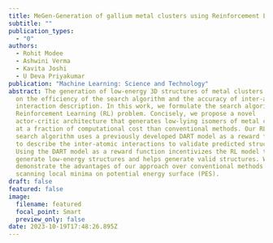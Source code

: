 ```yaml
---
title: MeGen-Generation of gallium metal clusters using Reinforcement Learning
subtitle: ""
publication_types:
  - "0"
authors:
  - Rohit Modee
  - Ashwini Verma
  - Kavita Joshi
  - U Deva Priyakumar
publication: "Machine Learning: Science and Technology"
abstract: The generation of low-energy 3D structures of metal clusters depends
  on the efficiency of the search algorithm and the accuracy of inter-atomic
  interaction description. In this work, we formulate the search algorithm as a
  Reinforcement Learning (RL) problem. Concisely, we propose a novel
  actor-critic architecture that generates low-lying isomers of metal clusters
  at a fraction of computational cost than conventional methods. Our RL-based
  search algorithm uses a previously developed DART model as a reward function
  to describe the inter-atomic interactions to validate predicted structures.
  Using the DART model as a reward function incentivizes the RL model to
  generate low-energy structures and helps generate valid structures. We
  demonstrate the advantages of our approach over conventional methods for
  scanning local minima on potential energy surface (PES).
draft: false
featured: false
image:
  filename: featured
  focal_point: Smart
  preview_only: false
date: 2023-10-19T17:48:26.895Z
---
```

